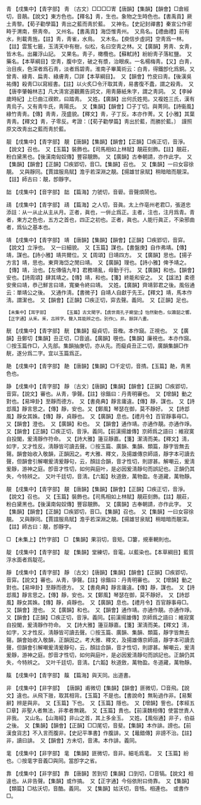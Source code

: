 <!-- { "loadSidebar": true } -->
青	【戌集中】【青字部】	靑	〔古文〕□□□□寈【唐韻】【集韻】【韻會】□倉經切，音鶄。【說文】東方色也。【釋名】靑，生也。象物之生時色也。【書禹貢】厥土靑黎。【荀子勸學篇】靑出之藍而靑於藍。　又神名。【史記封禪書】秦宣公作密畤于渭南，祭靑帝。　又州名。【書禹貢】海岱惟靑州。　又鳥名。【禮曲禮】前有水，則載靑旌。【註】靑，靑雀，水鳥。　又木名。【庾信步虛詞】空靑爲一林。【註】雲笈七籤，玉淸天中有樹，似松，名曰空靑之林。又【廣韻】男靑、女靑，皆木名。出羅浮山記。　又果名。靑子，橄欖也。【蘇軾詩】紛紛靑子落紅鹽。　又藥名。【本草綱目】空靑，腹中空，破之有漿，治眼疾。一名楊梅靑。【又】白靑，治目疾，色深者爲石靑，淡者爲碧靑。淮南子畢萬術云：白靑，得鐵卽化爲銅。又曾靑、綠靑、扁靑、綠膚靑，□詳【本草綱目】。　又【韻會】竹皮曰靑。【後漢吳祐傳】殺靑□以寫經書。【註】以火炙□令汗取其靑，易書復不蠹，謂之殺靑。　又【唐李肇翰林志】凡大淸宮道觀薦告詞文，用靑藤紙朱字，謂之靑詞。　又【李綽歲時紀】上巳曲江禊飮，曰踏靑。　又姓。【廣韻】出何氏姓苑。又複姓三氏，漢有靑烏子。又有靑牛氏，靑陽氏。　又【集韻】【韻會】□子丁切。與菁同。【詩衞風】綠竹靑靑。【傳】靑靑，茂盛貌。【釋文】靑，子丁反。本亦作菁。又【小雅】其葉靑靑。【釋文】靑，子零反。考證：〔【荀子勸學篇】靑出於藍，而勝於藍。〕　謹照原文改靑出之藍而靑於藍。 

靓	【戌集中】【青字部】	靚	【唐韻】【集韻】【韻會】【正韻】□疾正切，音淨。【說文】召也。　又【玉篇】裝飾也。【司馬相如上林賦】靚莊刻飾。【註】靚莊，粉白黛黑也。【後漢南匈奴傳】豐容靚飾。　又【廣韻】古奉朝請，亦作此字。　又【集韻】【韻會】【正韻】□疾郢切，音□。【集韻】召也。　又【集韻】一曰女容徐靚。　又與靜同。【賈誼服鳥賦】澹乎若深淵之靚。【揚雄甘泉賦】稍暗暗而靚深。【註】師古曰：靚，卽靜字。

韷	【戌集中】【音字部】	韷	【篇海】力虢切，音礐。音聲煩鬧也。

靕	【戌集中】【青字部】	靕	【篇海】之人切，音眞。太上作亳州老君□，張道忠添註：从一从止从主从月。正者，眞也，一倂止爲正。主者，注也，注月爲青。青者，東方之色也，五方之首也，四正之初也。正者，眞也。人能行眞正，不染邪曲者，爲仙之基本也。

靖	【戌集中】【青字部】	靖	【唐韻】【集韻】【韻會】【正韻】□疾郢切，音穽。【說文】立淨也。　又一曰細貌。　又【玉篇】謀也。【書盤庚】自作弗靖。【傳】靖，謀也。【詩小雅】靖共爾位。又【周頌】日靖四方。　又【廣韻】思也。【揚子方言】靖，思也。東齊海岱之閒曰靖。　又【廣韻】理也。【詩小雅】俾予靖之。【傳】靖，治也。【左傳僖九年】君務靖亂，毋勤于行。　又【廣韻】和也。【韻會】安也。【詩周頌】肆其靖之。【傳】靖，和也。【箋】終能和安之。　又【諡法】柔德安衆曰靖，恭己鮮言曰靖，寬樂令終曰靖。　又姓。【廣韻】齊靖郭君之後。風俗通云：單靖公之後。　又通作淸。【書微子】自靖人自獻于先王。【釋文】靖，馬本作淸。謂潔也。　又【韻會】【正韻】□疾正切，穽去聲。義同。　又【正韻】足也。

	【未集中】【耳字部】		【玉篇】古文聞字。【虞世南孔子廟堂□】怡然動色，似簫韶之響。【正字通】从釆。釆，古辨字。聲入耳能辨之也。別作□，非。餘詳八畫。

靗	【戌集中】【青字部】	靗	【集韻】癡貞切，音檉。本作竀。正視也。　又【廣韻】丑鄭切【集韻】丑正切，□音遉。【廣韻】覗也。【集韻】廉視也。本亦作竀。◎按玉篇作□，入先部。集韻抽庚切，亦从先。而癡貞丑正二切，廣韻集韻□作靗，遂分爲二字。宜以玉篇爲正。

靘	【戌集中】【青字部】	靘	【唐韻】【集韻】□千定切，音掅。【玉篇】靘，靑黑色也。

静	【戌集中】【青字部】	靜	〔古文〕【唐韻】【集韻】【韻會】【正韻】□疾郢切，音穽。【說文】審也。从靑，爭聲。【註】徐鍇曰：丹靑明審也。　又【增韻】動之對也。【易坤卦】至靜而德方。　又【書堯典】靜言庸違。【傳】靜，謀也。　又【詩邶風】靜言思之。【傳】靜，安也。又【鄭風】琴瑟在御，莫不靜好。　又【詩邶風】靜女其姝。【傳】靜，貞靜也。　又【廣韻】息也。【禮月令】百官靜事毋□。　又【韻會】澄也。　又【廣韻】和也。　又【韻會】通作靖。亦通作靚。亦通作竫。　又【韻會】【正韻】□疾正切，音淨。義同。【前漢揚雄傳】京師爲之語曰：維寂寞自投閣，爰淸靜作符命。　又【詩大雅】籩豆靜嘉。【箋】潔淸而美。【釋文】淸，如字，又才性反。淸靜皆可讀去聲。◎按玉篇、廣韻、集韻、類篇，靜字皆無去聲。韻會始收入敬韻，正韻因之。考大雅、釋文，及揚雄傳京師語，靜字本可讀去聲，但韻會引解嘲爰淸爰靜句，云，顏註合韻，音才性切，則謬甚。解嘲云，爰淸爰靜，游神之庭。卽音才性切，如何與庭叶，是必因爰淸靜句而誤記也。正韻仍其失，今特辨之。　又叶千廷切，音淸。【六韜】秋道斂，萬物盈。冬道藏，萬物靜。

靚	【戌集中】【青字部】	靚	【唐韻】【集韻】【韻會】【正韻】□疾正切，音淨。【說文】召也。　又【玉篇】裝飾也。【司馬相如上林賦】靚莊刻飾。【註】靚莊，粉白黛黑也。【後漢南匈奴傳】豐容靚飾。　又【廣韻】古奉朝請，亦作此字。　又【集韻】【韻會】【正韻】□疾郢切，音□。【集韻】召也。　又【集韻】一曰女容徐靚。　又與靜同。【賈誼服鳥賦】澹乎若深淵之靚。【揚雄甘泉賦】稍暗暗而靚深。【註】師古曰：靚，卽靜字。

□	【未集上】【竹字部】	□	【集韻】果羽切，音矩。□簍，規車輞則也。

靛	【戌集中】【青字部】	靛	【集韻】堂練切，音電。以藍染也。【本草綱目】藍質浮水面者爲靛花。

靜	【戌集中】【青字部】	靜	〔古文〕【唐韻】【集韻】【韻會】【正韻】□疾郢切，音穽。【說文】審也。从靑，爭聲。【註】徐鍇曰：丹靑明審也。　又【增韻】動之對也。【易坤卦】至靜而德方。　又【書堯典】靜言庸違。【傳】靜，謀也。　又【詩邶風】靜言思之。【傳】靜，安也。又【鄭風】琴瑟在御，莫不靜好。　又【詩邶風】靜女其姝。【傳】靜，貞靜也。　又【廣韻】息也。【禮月令】百官靜事毋□。　又【韻會】澄也。　又【廣韻】和也。　又【韻會】通作靖。亦通作靚。亦通作竫。　又【韻會】【正韻】□疾正切，音淨。義同。【前漢揚雄傳】京師爲之語曰：維寂寞自投閣，爰淸靜作符命。　又【詩大雅】籩豆靜嘉。【箋】潔淸而美。【釋文】淸，如字，又才性反。淸靜皆可讀去聲。◎按玉篇、廣韻、集韻、類篇，靜字皆無去聲。韻會始收入敬韻，正韻因之。考大雅、釋文，及揚雄傳京師語，靜字本可讀去聲，但韻會引解嘲爰淸爰靜句，云，顏註合韻，音才性切，則謬甚。解嘲云，爰淸爰靜，游神之庭。卽音才性切，如何與庭叶，是必因爰淸靜句而誤記也。正韻仍其失，今特辨之。　又叶千廷切，音淸。【六韜】秋道斂，萬物盈。冬道藏，萬物靜。

靝	【戌集中】【青字部】	靝	【篇海】與天同。出道書。

非	【戌集中】【非字部】		【唐韻】甫微切【集韻】【韻會】匪微切，□音飛。【說文】違也。从飛下翄，取其相背。【玉篇】不是也。【書說命】無恥過作非。【易繫辭】辨是與非。　又【玉篇】下也。　又【玉篇】隱也。　又【增韻】訾也。【孝經五□章】非聖人者無法，非孝者無親。　又【玉篇】責也。【前漢魏相傳】使當世責人非我。　又山名。【山海經】非山之首，其上多金玉。　又姓。【風俗通】非子，伯益之後。　又【集韻】【韻會】【正韻】□□尾切，音斐。【集韻】本作誹。謗也。【前漢食貨志】不入言而腹非。【史記平準書】作腹誹。又【鼂錯傳】非謗不治。【註】非，讀曰誹。　又【韻會】方未切，音沸。本作誹。義同。

靟	【戌集中】【非字部】	靟	【集韻】匪微切，音非。細毛爲靟。　又【玉篇】紛也。◎按靟字音義□與同。當卽字之省。

靠	【戌集中】【非字部】	靠	【唐韻】苦到切【集韻】口到切，□音犒。【說文】相違也。从非告聲。【集韻】或作搞。　又【正字通】今俗依附曰倚靠。　又【集韻】【類篇】□枯沃切，音酷。義同。　又【集韻】姑沃切，音牿。相連也。　或書作□。

